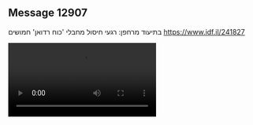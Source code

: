 ## Message 12907

בתיעוד מרחפן:
רגעי חיסול מחבלי 'כוח רדואן' חמושים
https://www.idf.il/241827

![Video](https://data.iron-swords.co.il/2024/October/22/https://data.iron-swords.co.il/2024/October/22/12907/12907_media.mp4)
